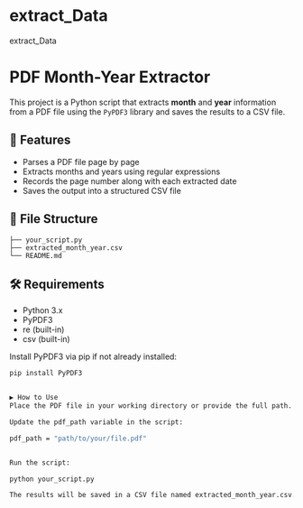 # extract_Data
extract_Data

# PDF Month-Year Extractor

This project is a Python script that extracts **month** and **year** information from a PDF file using the `PyPDF3` library and saves the results to a CSV file.

## 🧠 Features

- Parses a PDF file page by page
- Extracts months and years using regular expressions
- Records the page number along with each extracted date
- Saves the output into a structured CSV file

## 📁 File Structure
```
├── your_script.py 
├── extracted_month_year.csv 
└── README.md 
```

## 🛠️ Requirements

- Python 3.x
- PyPDF3
- re (built-in)
- csv (built-in)

Install PyPDF3 via pip if not already installed:

```bash
pip install PyPDF3


▶️ How to Use
Place the PDF file in your working directory or provide the full path.

Update the pdf_path variable in the script:

pdf_path = "path/to/your/file.pdf"


Run the script:

python your_script.py

The results will be saved in a CSV file named extracted_month_year.csv.


